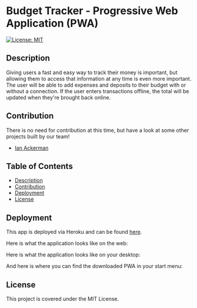 # Budget Tracker - Progressive Web Application (PWA)

[![License: MIT](https://img.shields.io/badge/License-MIT-yellow.svg)](https://opensource.org/licenses/MIT)

## Description

Giving users a fast and easy way to track their money is important, but allowing them to access that information at any time is even more important. The user will be able to add expenses and deposits to their budget with or without a connection. If the user enters transactions offline, the total will be updated when they're brought back online.

## Contribution

There is no need for contribution at this time, but have a look at some other projects built by our team!

- [Ian Ackerman](https://github.com/ianaack)

## Table of Contents

- [Description](Description)
- [Contribution](Contribution)
- [Deployment](Deployment)
- [License](License)

## Deployment

This app is deployed via Heroku and can be found [here](https://ianaack-budget-tracker.herokuapp.com/).

Here is what the application looks like on the web:

Here is what the application looks like on your desktop:

And here is where you can find the downloaded PWA in your start menu:

## License

This project is covered under the MIT License.
